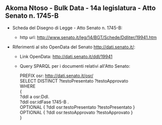 ## Akoma Ntoso - Bulk Data - 14a legislatura - Atto Senato n. 1745-B ##

* Scheda del Disegno di Legge - Atto Senato n. 1745-B:
	* http url: http://www.senato.it/leg/14/BGT/Schede/Ddliter/19941.htm

* Riferimenti al sito OpenData del Senato http://dati.senato.it/:
	* Link OpenData: http://dati.senato.it/ddl/19941
	* Query SPARQL per i documenti relativi all'Atto Senato:

        PREFIX osr: <http://dati.senato.it/osr/>  
		SELECT DISTINCT ?testoPresentato ?testoApprovato  
		WHERE  
		{  
		    ?ddl a osr:Ddl.  
		    ?ddl osr:idFase 1745-B .  
		    OPTIONAL { ?ddl osr:testoPresentato ?testoPresentato }  
		    OPTIONAL { ?ddl osr:testoApprovato ?testoApprovato }  
		}
		